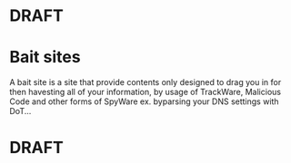 # DRAFT

# Bait sites
A bait site is a site that provide contents only designed to drag you in for 
then havesting all of your information, by usage of TrackWare, Malicious Code 
and other forms of SpyWare ex. byparsing your DNS settings with DoT...

# DRAFT
